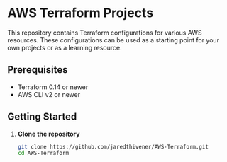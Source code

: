 # AWS Terraform Projects

This repository contains Terraform configurations for various AWS resources. These configurations can be used as a starting point for your own projects or as a learning resource.

## Prerequisites

- Terraform 0.14 or newer
- AWS CLI v2 or newer

## Getting Started

1. **Clone the repository**

   ```bash
   git clone https://github.com/jaredthivener/AWS-Terraform.git
   cd AWS-Terraform
   ```
